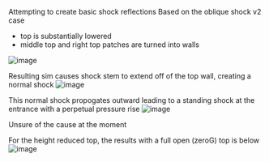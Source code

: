 Attempting to create basic shock reflections
Based on the oblique shock v2 case 
- top is substantially lowered
- middle top and right top patches are turned into walls

![image](https://github.com/user-attachments/assets/ec6040d8-d540-427b-9a86-05c595f1f657)


Resulting sim causes shock stem to extend off of the top wall, creating a normal shock
![image](https://github.com/user-attachments/assets/38c161f6-80c1-4d82-b7d4-a64af86bf58f)

This normal shock propogates outward leading to a standing shock at the entrance with a perpetual pressure rise
![image](https://github.com/user-attachments/assets/856a3314-7581-440e-9528-cc362572fb48)

Unsure of the cause at the moment


For the height reduced top, the results with a full open (zeroG) top is below
![image](https://github.com/user-attachments/assets/eb06d430-f821-4138-a985-a4d9ac99cfa6)


